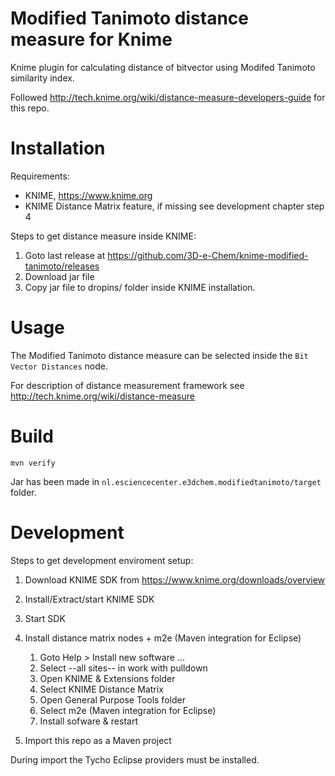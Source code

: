 # Modified Tanimoto distance measure for Knime

Knime plugin for calculating distance of bitvector using Modifed Tanimoto similarity index.

Followed http://tech.knime.org/wiki/distance-measure-developers-guide for this repo. 

# Installation

Requirements:

* KNIME, https://www.knime.org
* KNIME Distance Matrix feature, if missing see development chapter step 4  

Steps to get distance measure inside KNIME:

1. Goto last release at https://github.com/3D-e-Chem/knime-modified-tanimoto/releases
2. Download jar file
3. Copy jar file to dropins/ folder inside KNIME installation.

# Usage

The Modified Tanimoto distance measure can be selected inside the `Bit Vector Distances` node.

For description of distance measurement framework see http://tech.knime.org/wiki/distance-measure 

# Build

```
mvn verify
```

Jar has been made in `nl.esciencecenter.e3dchem.modifiedtanimoto/target` folder.

# Development

Steps to get development enviroment setup:

1. Download KNIME SDK from https://www.knime.org/downloads/overview
2. Install/Extract/start KNIME SDK
3. Start SDK
4. Install distance matrix nodes + m2e (Maven integration for Eclipse)

    1. Goto Help > Install new software ...
    2. Select --all sites-- in work with pulldown
    3. Open KNIME & Extensions folder
    4. Select KNIME Distance Matrix
    5. Open General Purpose Tools folder
    6. Select m2e (Maven integration for Eclipse)
    7. Install sofware & restart

5. Import this repo as a Maven project

During import the Tycho Eclipse providers must be installed.

